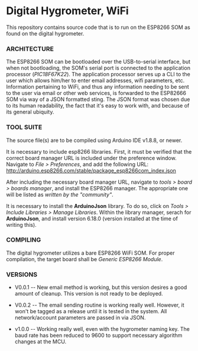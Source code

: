 # Digital Hygrometer, WiFi #

This repository contains source code that is to run on the ESP8266 SOM as found on the digital hygrometer.  

### ARCHITECTURE ###
The ESP8266 SOM can be bootloaded over the USB-to-serial interface, but when not bootloading, the SOM's serial port is connected to the application processor (*PIC18F67K22*).  The application processor serves up a CLI to the user which allows him/her to enter email addresses, wifi parameters, etc.  Information pertaining to WiFi, and thus any information needing to be sent to the user via email or other web services, is forwarded to the ESP82666 SOM via way of a JSON formatted sting.  The JSON format was chosen due to its human readability, the fact that it's easy to work with, and because of its general ubiquity.  

### TOOL SUITE ###

The source file(s) are to be compiled using Arduino IDE v1.8.8, or newer.    

It is necessary to include esp8266 libraries. First, it must be verified that the correct board manager URL is included under the preference window.  Navigate to *File > Preferences*, and add the following URL: http://arduino.esp8266.com/stable/package_esp8266com_index.json

After including the necessary board manager URL, navigate to *tools > board > boards manager*, and install the ESP8266 manager.  The appropriate one will be listed as *written by the "community"*.

It is necessary to install the  **ArduinoJson**  library.  To do so, click on *Tools > Include Libraries > Manage Libraries*.  Within the library manager, serach for **ArduinoJson**, and install version 6.18.0 (version installed at the time of writing this).  

### COMPILING ###
The digital hygrometer utilizes a bare ESP8266 WiFi SOM.  For proper compilation, the target board shall be  *Generic ESP8266 Module*.  

### VERSIONS ###
* V0.0.1 -- New email method is working, but this version desires a good amount of cleanup.  This version is not ready to be deployed.

* V0.0.2 -- The email sending routine is working really well.  However, it won't be tagged as a release until it is tested in the system.  All network/account parameters are passed in via JSON.

* v1.0.0 -- Working really well, even with the hygrometer naming key.  The baud rate has been reduced to 9600 to support necessary algorithm changes at the MCU.  
